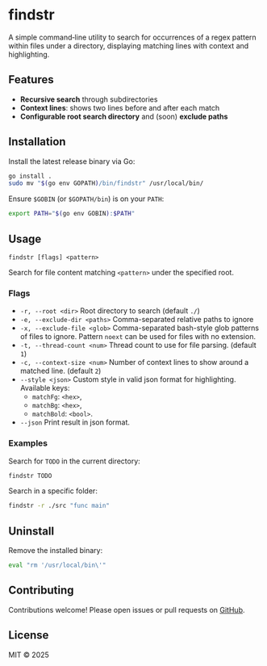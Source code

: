 # findstr

A simple command‑line utility to search for occurrences of a regex pattern within files under a directory, displaying matching lines with context and highlighting.

## Features

* **Recursive search** through subdirectories
* **Context lines**: shows two lines before and after each match
* **Configurable root search directory** and (soon) **exclude paths**

## Installation

Install the latest release binary via Go:

```bash
go install .
sudo mv "$(go env GOPATH)/bin/findstr" /usr/local/bin/
```

Ensure `$GOBIN` (or `$GOPATH/bin`) is on your `PATH`:

```bash
export PATH="$(go env GOBIN):$PATH"
```

## Usage

```plain
findstr [flags] <pattern>
```

Search for file content matching `<pattern>` under the specified root.

### Flags

* `-r, --root <dir>`
  Root directory to search (default `./`)
* `-e, --exclude-dir <paths>`
  Comma-separated relative paths to ignore
* `-x, --exclude-file <glob>`
  Comma-separated bash-style glob patterns of files to ignore.
  Pattern `noext` can be used for files with no extension.
* `-t, --thread-count <num>`
  Thread count to use for file parsing. (default `1`)
* `-c, --context-size <num>` 
  Number of context lines to show around a matched line. (default `2`)
* `--style <json>` 
  Custom style in valid json format for highlighting.
  Available keys:
  - `matchFg`: `<hex>`,
  - `matchBg`: `<hex>`,
  - `matchBold`: `<bool>`.
* `--json`
  Print result in json format.
### Examples

Search for `TODO` in the current directory:

```bash
findstr TODO
```

Search in a specific folder:

```bash
findstr -r ./src "func main"
```

## Uninstall

Remove the installed binary:

```bash
eval "rm '/usr/local/bin\'"
```

## Contributing

Contributions welcome! Please open issues or pull requests on [GitHub](https://github.com/HubertasVin/findstr).

## License

MIT © 2025

